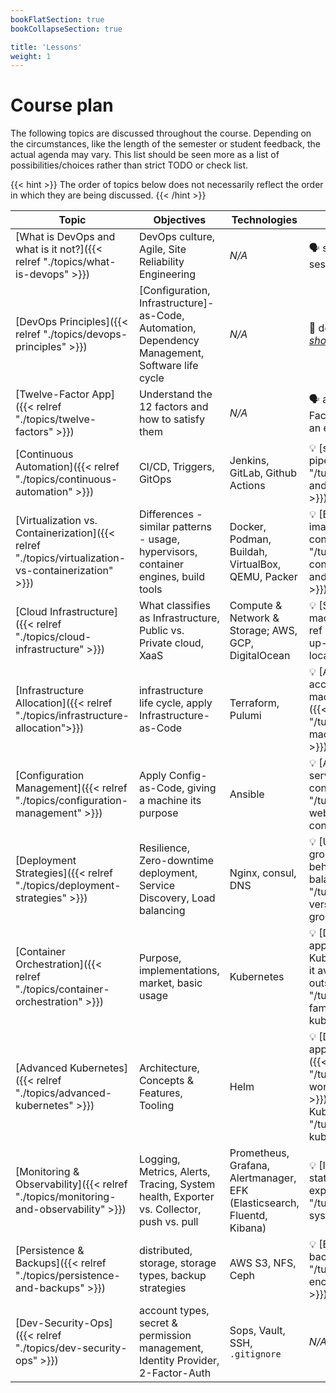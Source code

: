 ```yaml
---
bookFlatSection: true
bookCollapseSection: true

title: 'Lessons'
weight: 1
---
```



Course plan
===========


The following topics are discussed throughout the course. Depending on the circumstances, like the
length of the semester or student feedback, the actual agenda may vary. This list should be
seen more as a list of possibilities/choices rather than strict TODO or check list.
 
{{< hint >}}
The order of topics below does not necessarily reflect the order in which they are
being discussed.
{{< /hint >}}
 

| Topic                                 | Objectives                       | Technologies           | Activities(s)    |
|---------------------------------------|----------------------------------|------------------------|------------------|
| [What is DevOps and what is it not?]({{< relref "./topics/what-is-devops" >}})                       | DevOps culture, Agile, Site Reliability Engineering                                              | *N/A*                                                                    | 🗣 sticky-notes session  |
| [DevOps Principles]({{< relref "./topics/devops-principles" >}})                                     | [Configuration, Infrastructure]-as-Code, Automation, Dependency Management, Software life cycle  | *N/A*                                                                    | 🙌 demonstrate [*showcase*](https://gitlab.bht-berlin.de/fb6-wp11-devops/showcase)  |
| [Twelve-Factor App]({{< relref "./topics/twelve-factors" >}})                                        | Understand the 12 factors and how to satisfy them                                                | *N/A*                                                                    | 🗣 assess Twelve-Factor compliance of an example app  |
| [Continuous Automation]({{< relref "./topics/continuous-automation" >}})                             | CI/CD, Triggers, GitOps                                                                          | Jenkins, GitLab, Github Actions                                          | 💡 [set up and run a pipeline]({{< ref "/tutorials/define-and-run-pipeline" >}})  |
| [Virtualization vs. Containerization]({{< relref "./topics/virtualization-vs-containerization" >}})  | Differences - similar patterns - usage, hypervisors, container engines, build tools              | Docker, Podman, Buildah, VirtualBox, QEMU, Packer                        | 💡 [Build a container image and start a container]({{< ref "/tutorials/build-container-image-and-start-container" >}})  |
| [Cloud Infrastructure]({{< relref "./topics/cloud-infrastructure" >}})                               | What classifies as Infrastructure, Public vs. Private cloud, XaaS                                | Compute & Network & Storage; AWS, GCP, DigitalOcean                      | 💡 [Spin up a virtual machine locally]({{< ref "/tutorials/spin-up-virtual-machine-locally" >}})  |
| [Infrastructure Allocation]({{< relref "./topics/infrastructure-allocation">}})                      | infrastructure life cycle, apply Infrastructure-as-Code                                          | Terraform, Pulumi                                                        | 💡 [Allocate and access a virtual machine in the cloud]({{< ref "/tutorials/allocate-machine-in-cloud" >}}) |
| [Configuration Management]({{< relref "./topics/configuration-management" >}})                       | Apply Config-as-Code, giving a machine its purpose                                               | Ansible                                                                  | 💡 [Automate web-server installation & configuration]({{< ref "/tutorials/automate-webserver-configuration" >}})  |
| [Deployment Strategies]({{< relref "./topics/deployment-strategies" >}})                             | Resilience, Zero-downtime deployment, Service Discovery, Load balancing                          | Nginx, consul, DNS                                                       | 💡 [Update an instance group of an app behind a load balancer]({{< ref "/tutorials/update-version-as-instance-group" >}})  |
| [Container Orchestration]({{< relref "./topics/container-orchestration" >}})                         | Purpose, implementations, market, basic usage                                                    | Kubernetes                                                               | 💡 [Deploy an application on Kubernetes and make it available from the outside]({{< ref "/tutorials/become-familiar-with-kubernetes" >}})  |
| [Advanced Kubernetes]({{< relref "./topics/advanced-kubernetes" >}})                                 | Architecture, Concepts & Features, Tooling                                                       | Helm                                                                     | 💡 [Deploy an application with Helm]({{< ref "/tutorials/deploy-workload-with-helm" >}}); 💡 [Provision Kubernetes]({{< ref "/tutorials/provision-kubernetes" >}})  |
| [Monitoring & Observability]({{< relref "./topics/monitoring-and-observability" >}})                 | Logging, Metrics, Alerts, Tracing, System health, Exporter vs. Collector, push vs. pull          | Prometheus, Grafana, Alertmanager, EFK (Elasticsearch, Fluentd, Kibana)  | 💡 [Investigate system status & write an exporter]({{< ref "/tutorials/investigate-system-status" >}})  |
| [Persistence & Backups]({{< relref "./topics/persistence-and-backups" >}})                           | distributed, storage, storage types, backup strategies                                           | AWS S3, NFS, Ceph                                                        | 💡 [Encrypt and store a backup offsite]({{< ref "/tutorials/create-encrypted-backup" >}})  |
| [Dev-Security-Ops]({{< relref "./topics/dev-security-ops" >}})                                       | account types, secret & permission management, Identity Provider, 2-Factor-Auth                  | Sops, Vault, SSH, `.gitignore`                                           | *N/A*  | 
